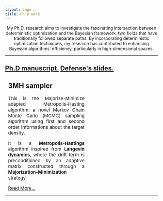```yaml
---
layout: page
title: Ph.D work
---
```


<p align="center">
My Ph.D. research aims to investigate the fascinating intersection between deterministic optimization and the Bayesian framework, two fields that have traditionally followed separate paths. By incorporating deterministic optimization techniques, my research has contributed to enhancing Bayesian algorithms' efficiency, particularly in high-dimensional spaces.
</p>

---
<a align="center" href="#" class="btn">Ph.D manuscript.</a>
<a align="center" href="#" class="btn">Defense's slides.</a>
---

<div style="width: 50%; text-align: justify; font-size:15px; margin:10px;">
<h2>3MH sampler</h2>

<p>This is the Majorize-Minimize adapted Metropolis-Hasting algorithm: a novel Markov Chain Monte Carlo (MCMC) sampling algorithm using first and second order informations about the target density. </p>
<!--more-->
<p>It is a <strong>Metropolis-Hastings</strong> algorithm inspired from <strong>Langevin dynamics</strong>, where the drift term is preconditioned
by an adaptive matrix constructed through a <strong>Majorization-Minimization</strong> strategy. </p>

<a href="3MH.md">Read More...</a>
</div>

---





